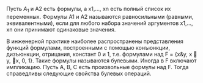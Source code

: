 Пусть $A_1$ и A2 есть формулы, а x1,..., xn есть полный список их переменных. Формулы A1 и A2 называются равносильными (равными, эквивалентными), если для любого набора значений аргументов x1,..., xn они принимают одинаковые значения.

В инженерной практике наиболее распространены представления функций формулами, построенными с помощью конъюнкции, дизъюнкции, отрицания, констант 0 и 1, т.е. формулами над F = {x&y, x  y, x, 0, 1}. Такие формулы называются булевыми. Иногда в F включают импликацию. Пусть A, B, C есть произвольные формулы над F. Тогда справедливы следующие свойства булевых операций.